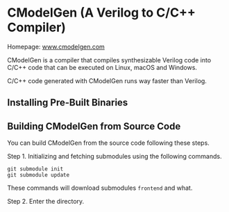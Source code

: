 # CModelGen (A Verilog to C/C++ Compiler)

Homepage: www.cmodelgen.com

CModelGen is a compiler that compiles synthesizable Verilog code into C/C++ code that can be executed on Linux, macOS and Windows.

C/C++ code generated with CModelGen runs way faster than Verilog.

## Installing Pre-Built Binaries

## Building CModelGen from Source Code

You can build CModelGen from the source code following these steps.

Step 1. Initializing and fetching submodules using the following commands.

    git submodule init
    git submodule update

These commands will download submodules `frontend` and what.

Step 2. Enter the directory.
